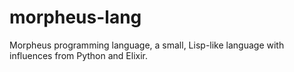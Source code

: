 # morpheus-lang
Morpheus programming language, a small, Lisp-like language with influences from Python and Elixir.
